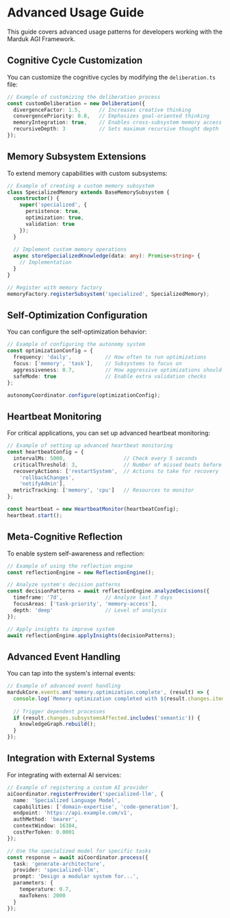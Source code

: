 
# Advanced Usage Guide

This guide covers advanced usage patterns for developers working with the Marduk AGI Framework.

## Cognitive Cycle Customization

You can customize the cognitive cycles by modifying the `deliberation.ts` file:

```typescript
// Example of customizing the deliberation process
const customDeliberation = new Deliberation({
  divergenceFactor: 1.5,      // Increases creative thinking
  convergencePriority: 0.8,   // Emphasizes goal-oriented thinking
  memoryIntegration: true,    // Enables cross-subsystem memory access
  recursiveDepth: 3           // Sets maximum recursive thought depth
});
```

## Memory Subsystem Extensions

To extend memory capabilities with custom subsystems:

```typescript
// Example of creating a custom memory subsystem
class SpecializedMemory extends BaseMemorySubsystem {
  constructor() {
    super('specialized', {
      persistence: true,
      optimization: true,
      validation: true
    });
  }
  
  // Implement custom memory operations
  async storeSpecializedKnowledge(data: any): Promise<string> {
    // Implementation
  }
}

// Register with memory factory
memoryFactory.registerSubsystem('specialized', SpecializedMemory);
```

## Self-Optimization Configuration

You can configure the self-optimization behavior:

```typescript
// Example of configuring the autonomy system
const optimizationConfig = {
  frequency: 'daily',           // How often to run optimizations
  focus: ['memory', 'task'],    // Subsystems to focus on
  aggressiveness: 0.7,          // How aggressive optimizations should be (0-1)
  safeMode: true                // Enable extra validation checks
};

autonomyCoordinator.configure(optimizationConfig);
```

## Heartbeat Monitoring

For critical applications, you can set up advanced heartbeat monitoring:

```typescript
// Example of setting up advanced heartbeat monitoring
const heartbeatConfig = {
  intervalMs: 5000,                   // Check every 5 seconds
  criticalThreshold: 3,               // Number of missed beats before critical
  recoveryActions: ['restartSystem',  // Actions to take for recovery
    'rollbackChanges', 
    'notifyAdmin'],
  metricTracking: ['memory', 'cpu']   // Resources to monitor
};

const heartbeat = new HeartbeatMonitor(heartbeatConfig);
heartbeat.start();
```

## Meta-Cognitive Reflection

To enable system self-awareness and reflection:

```typescript
// Example of using the reflection engine
const reflectionEngine = new ReflectionEngine();

// Analyze system's decision patterns
const decisionPatterns = await reflectionEngine.analyzeDecisions({
  timeframe: '7d',              // Analyze last 7 days
  focusAreas: ['task-priority', 'memory-access'],
  depth: 'deep'                 // Level of analysis
});

// Apply insights to improve system
await reflectionEngine.applyInsights(decisionPatterns);
```

## Advanced Event Handling

You can tap into the system's internal events:

```typescript
// Example of advanced event handling
mardukCore.events.on('memory.optimization.complete', (result) => {
  console.log(`Memory optimization completed with ${result.changes.itemsModified} modifications`);
  
  // Trigger dependent processes
  if (result.changes.subsystemsAffected.includes('semantic')) {
    knowledgeGraph.rebuild();
  }
});
```

## Integration with External Systems

For integrating with external AI services:

```typescript
// Example of registering a custom AI provider
aiCoordinator.registerProvider('specialized-llm', {
  name: 'Specialized Language Model',
  capabilities: ['domain-expertise', 'code-generation'],
  endpoint: 'https://api.example.com/v1',
  authMethod: 'bearer',
  contextWindow: 16384,
  costPerToken: 0.0001
});

// Use the specialized model for specific tasks
const response = await aiCoordinator.process({
  task: 'generate-architecture',
  provider: 'specialized-llm',
  prompt: 'Design a modular system for...',
  parameters: {
    temperature: 0.7,
    maxTokens: 2000
  }
});
```

